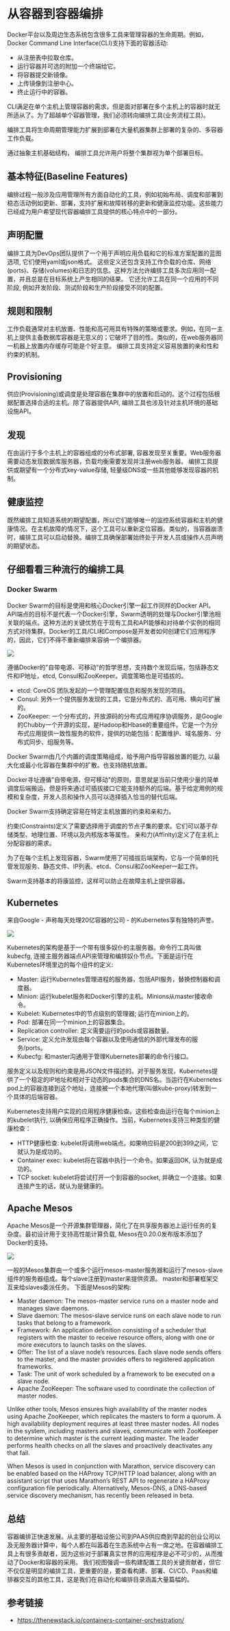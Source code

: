 从容器到容器编排
===============

Docker平台以及周边生态系统包含很多工具来管理容器的生命周期。例如，Docker Command Line Interface(CLI)支持下面的容器活动:
- 从注册表中拉取仓库。
- 运行容器并可选的附加一个终端给它。
- 将容器提交新镜像。
- 上传镜像到注册中心。
- 终止运行中的容器。

CLI满足在单个主机上管理容器的需求，但是面对部署在多个主机上的容器时就无所适从了。为了超越单个容器管理，我们必须转向编排工具(业务流程工具)。

编排工具将生命周期管理能力扩展到部署在大量机器集群上部署的复杂的、多容器工作负载。

通过抽象主机基础结构， 编排工具允许用户将整个集群视为单个部署目标。

## 基本特征(Baseline Features) 
编排过程一般涉及应用管理所有方面自动化的工具，例如初始布局、调度和部署到稳态活动例如更新、部署，支持扩展和故障转移的更新和健康监控功能。这些能力已经成为用户希望现代容器编排工具提供的核心特点中的一部分。

## 声明配置
编排工具为DevOps团队提供了一个用于声明应用负载和它的标准方案配置的蓝图选项, 它们使用yaml或json格式。 这些定义还包含支持工作负载的仓库、网络(ports)、存储(volumes)和日志的信息。这种方法允许编排工具多次应用同一配置，并且总是在目标系统上产生相同的结果。 它还允许工具在同一个应用的不同阶段, 例如开发阶段、测试阶段和生产阶段接受不同的配置。

## 规则和限制
工作负载通常对主机放置、性能和高可用具有特殊的策略或要求。例如，在同一主机上提供主备数据库容器是无意义的；它破坏了目的性。类似的，在web服务器同一机器上放置内存缓存可能是个好主意。 编排工具支持定义容易放置的亲和性和约束的机制。

## Provisioning
供应(Provisioning)或调度是处理容器在集群中的放置和启动的。这个过程包括根据配置选择合适的主机。除了容器提供API, 编排工具也涉及针对主机环境的基础设施API。

## 发现
在由运行于多个主机上的容器组成的分布式部署, 容器发现至关重要。Web服务器需要动态发现数据库服务器，负载均衡需要发现并注册web服务器。 编排工具提供或期望有一个分布式key-value存储, 轻量级DNS或一些其他能够发现容器的机制。

## 健康监控
既然编排工具知道系统的期望配置，所以它们能够唯一的监控系统容器和主机的健康情况。在主机故障的情况下，这个工具可以重新定位容器。类似的，当容器崩溃时，编排工具可以启动替换。编排工具确保部署始终处于开发人员或操作人员声明的期望状态。

## 仔细看看三种流行的编排工具
### Docker Swarm
Docker Swarm的目标是使用和核心Docker引擎一起工作同样的Docker API。API端点的目标不是代表一个Docker引擎，Swarm透明的处理与Docker引擎池相关联的端点。这种方法的关键优势在于现有工具和API能够和对待单个实例的相同方式对待集群。Docker的工具/CLI和Compose是开发者如何创建它们应用程序的，因此，它们不得不重新编排来容纳一个编排器。

![](images/Chart_Docker-Swarm-Swap-Plug-and-Play.png)

遵循Docker的"自带电源、可移动"的哲学思想，支持数个发现后端，包括静态文件和IP地址，etcd, Consul和ZooKeeper。调度策略也是可插拔的。

- etcd: CoreOS 团队发起的一个管理配置信息和服务发现的项目。
- Consul: 另外一个提供服务发现的工具，它是分布式的、高可用、横向可扩展的。
- ZooKeeper: 一个分布式的，开放源码的分布式应用程序协调服务，是Google的Chubby一个开源的实现，是Hadoop和Hbase的重要组件。它是一个为分布式应用提供一致性服务的软件，提供的功能包括：配置维护、域名服务、分布式同步、组服务等。

Docker Swarm由几个内置的调度策略组成，给予用户指导容器放置的能力, 以最大化或最小化容器在集群中的扩散。也支持随机放置。

Docker寻址遵循"自带电源，但可移动"的原则，意思就是当前只使用少量的简单调度后端搬运，但是将来通过可插拔接口它能支持额外的后端。基于给定用例的规模和复杂度，开发人员和操作人员可以选择插入恰当的替代后端。

Docker Swarm支持确定容易在特定主机放置的约束和亲和力。

约束(Constraints)定义了需要选择用于调度的节点子集的要求。它们可以基于存储类型、地理位置、环境以及内核版本等属性。
亲和力(Affinity)定义了在主机上分配容器的需求。

为了在每个主机上发现容器，Swarm使用了可插拔后端架构，它与一个简单的托管发现服务、静态文件、IP列表、etcd、Consul和ZooKeeper一起工作。

Swarm支持基本的将康监控，这样可以防止在故障主机上提供容器。

## Kubernetes
来自Google - 声称每天处理20亿容器的公司 - 的Kubernetes享有独特的声誉。

![](images/Chart_Kubernetes-Building-on-Architectural-Roots.png)

Kubernetes的架构是基于一个带有很多奴仆的主服务器。命令行工具叫做kubecfg, 连接主服务器端点API来管理和编排奴仆节点。下面是运行在Kubernetes环境里边的每个组件的定义:

- Master: 运行Kubernetes管理进程的服务器，包括API服务，替换控制器和调度器。
- Minion: 运行kubelet服务和Docker引擎的主机。Minions从master接收命令。
- Kubelet: Kubernetes中的节点级别的管理器; 运行在minion上的。
- Pod: 部署在同一个minion上的容器集合。
- Replication controller: 定义需要运行的pods或容器数量。
- Service: 定义允许发现由每个容器以及使用通信的外部代理发布的服务/ports。
- Kubecfg: 和master沟通用于管理Kubernetes部署的命令行接口。

服务定义以及规则和约束是用JSON文件描述的。对于服务发现，Kubernetes提供了一个稳定的IP地址和相对于动态的pods集合的DNS名。当运行在Kubernetes pod上的容器连接到这个地址，连接被一个本地代理(叫做kube-proxy)转发到一个具体的后端容器。

Kubernetes支持用户实现的应用程序健康检查。这些检查由运行在每个minion上的kubelet执行, 以确保应用程序正确操作。当前，Kubernetes支持三种类型的健康检查：

- HTTP健康检查: kubelet将调用web端点。如果响应码是200到399之间，它就认为是成功的。
- Container exec: kubelet将在容器中执行一个命令。如果返回OK, 认为就是成功的。
- TCP socket: kubelet将尝试打开一个到容器的socket, 并确立一个连接。如果连接产生的话，就认为是健康的。

## Apache Mesos
Apache Mesos是一个开源集群管理器，简化了在共享服务器池上运行任务的复杂度。最初设计用于支持高性能计算负载, Mesos在0.20.0发布版本添加了Docker的支持。

![](images/Chart_Apache-Mesos-Built-for-High-Performance-Workloads.png)

一般的Mesos集群由一个或多个运行mesos-master服务器和运行了mesos-slave组件的服务器组成。每个slave注册到master来提供资源。 master和部署框架交互来给slaves委派任务。 下面是Mesos的架构:

- Master daemon: The mesos-master service runs on a master node and manages slave daemons.
- Slave daemon: The mesos-slave service runs on each slave node to run tasks that belong to a framework.
- Framework: An application definition consisting of a scheduler that registers with the master to receive resource offers, along with one or more executors to launch tasks on the slaves.
- Offer: The list of a slave node’s resources. Each slave node sends offers to the master, and the master provides offers to registered application frameworks.
- Task: The unit of work scheduled by a framework to be executed on a slave node.
- Apache ZooKeeper: The software used to coordinate the collection of master nodes.

Unlike other tools, Mesos ensures high availability of the master nodes using Apache ZooKeeper, which replicates the masters to form a quorum. A high availability deployment requires at least three master nodes. All nodes in the system, including masters and slaves, communicate with ZooKeeper to determine which master is the current leading master. The leader performs health checks on all the slaves and proactively deactivates any that fail.

When Mesos is used in conjunction with Marathon, service discovery can be enabled based on the HAProxy TCP/HTTP load balancer, along with an assistant script that uses Marathon’s REST API to regenerate a HAProxy configuration file periodically. Alternatively, Mesos-DNS, a DNS-based service discovery mechanism, has recently been released in beta.

## 总结
容器编排正快速发展。从主要的基础设施公司到PAAS供应商到早起的创业公司以及无服务器计算中，每个人都在叫嚣着在生态系统中占有一席之地。在容器编排工具上有很多贡献者，因为这些对于部署真实世界的应用程序是必不可少的，从而推动了Docker和容器的采用。 我们视图强调一些构建配置工具的关键贡献者，但它不仅仅是明显的编排工具，更重要的是，要查看构建、部署、CI/CD、Paas和编排器交互的其他工具，这是我们在自动化和编排目录涵盖大量篇幅的。

## 参考链接
- https://thenewstack.io/containers-container-orchestration/
